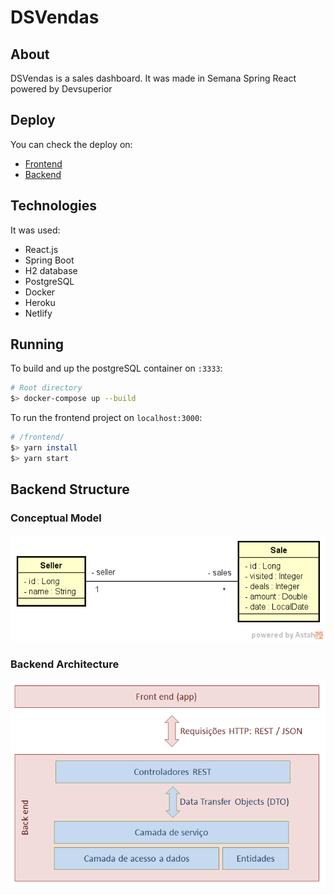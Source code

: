 # DSVendas

## About

DSVendas is a sales dashboard. It was made in Semana Spring React powered by Devsuperior

## Deploy
You can check the deploy on:
  * [Frontend](https://dsvendas-t-guerrero.netlify.app/)
  * [Backend](https://dsvendas-t-guerrero.herokuapp.com/)

## Technologies
It was used:
  * React.js
  * Spring Boot
  * H2 database 
  * PostgreSQL
  * Docker
  * Heroku
  * Netlify

## Running
To build and up the postgreSQL container on `:3333`:
```bash
# Root directory
$> docker-compose up --build
```
To run the frontend project on `localhost:3000`:
```bash
# /frontend/
$> yarn install
$> yarn start
```

## Backend Structure

### Conceptual Model

![uml_image](https://github.com/T-Guerrero/dsvendas/blob/main/docs/uml.png?raw=true)

### Backend Architecture

![architecture_image](https://github.com/T-Guerrero/dsvendas/blob/main/docs/architecture.png?raw=true)

